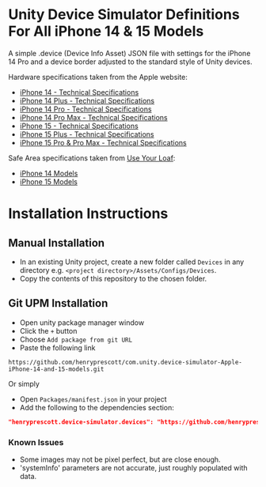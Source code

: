 #  Unity Device Simulator Definitions For All iPhone 14 & 15 Models
A simple .device (Device Info Asset) JSON file with settings for the iPhone 14 Pro and a device border adjusted to the standard style of Unity devices. 

Hardware specifications taken from the Apple website:
* [iPhone 14 - Technical Specifications](https://support.apple.com/en-gb/111850)
* [iPhone 14 Plus - Technical Specifications](https://support.apple.com/en-gb/111854)
* [iPhone 14 Pro - Technical Specifications](https://support.apple.com/en-gb/111849)
* [iPhone 14 Pro Max - Technical Specifications](https://support.apple.com/en-gb/111846)
* [iPhone 15 - Technical Specifications](https://support.apple.com/en-gb/111831)
* [iPhone 15 Plus - Technical Specifications](https://support.apple.com/en-gb/111830)
* [iPhone 15 Pro & Pro Max - Technical Specifications](https://www.apple.com/uk/iphone-15-pro/specs/)

Safe Area specifications taken from [Use Your Loaf](https://useyourloaf.com/):
* [iPhone 14 Models ](https://useyourloaf.com/blog/iphone-14-screen-sizes/)
* [iPhone 15 Models ](https://useyourloaf.com/blog/iphone-15-screen-sizes/)

# Installation Instructions

## Manual Installation
* In an existing Unity project, create a new folder called `Devices` in any directory e.g. `<project directory>/Assets/Configs/Devices`.
* Copy the contents of this repository to the chosen folder.

## Git UPM Installation
* Open unity package manager window
* Click the `+` button
* Choose `Add package from git URL`
* Paste the following link
```
https://github.com/henryprescott/com.unity.device-simulator-Apple-iPhone-14-and-15-models.git
```

Or simply
* Open `Packages/manifest.json` in your project
* Add the following to the dependencies section:
```json
"henryprescott.device-simulator.devices": "https://github.com/henryprescott/com.unity.device-simulator-Apple-iPhone-14-and-15-models.git"
```

### Known Issues
* Some images may not be pixel perfect, but are close enough.
* 'systemInfo' parameters are not accurate, just roughly populated with data.
